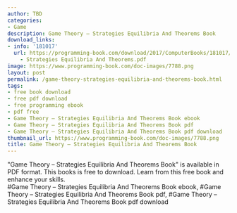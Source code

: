 ```yaml
---
author: TBD
categories:
- Game
description: Game Theory – Strategies Equilibria And Theorems Book
download_links:
- info: '181017'
  url: https://programming-book.com/download/2017/ComputerBooks/181017/Game Theory
    - Strategies Equilibria And Theorems.pdf
image: https://www.programming-book.com/doc-images/7788.png
layout: post
permalink: /game-theory-strategies-equilibria-and-theorems-book.html
tags:
- free book download
- free pdf download
- free programming ebook
- pdf free
- Game Theory – Strategies Equilibria And Theorems Book ebook
- Game Theory – Strategies Equilibria And Theorems Book pdf
- Game Theory – Strategies Equilibria And Theorems Book pdf download
thumbnail_url: https://www.programming-book.com/doc-images/7788.png
title: Game Theory – Strategies Equilibria And Theorems Book
---
```


 
<div class="item-desc text-justify">
  "Game Theory – Strategies Equilibria And Theorems Book" is available in PDF format. This books is free to download. Learn from this free book and enhance your skills.
  <br>
  #Game Theory – Strategies Equilibria And Theorems Book ebook, #Game Theory – Strategies Equilibria And Theorems Book pdf, #Game Theory – Strategies Equilibria And Theorems Book pdf download
</div>